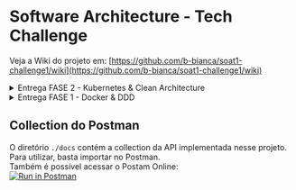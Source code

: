 # Software Architecture - Tech Challenge

Veja a Wiki do projeto em: [https://github.com/b-bianca/soat1-challenge1/wiki](https://github.com/b-bianca/soat1-challenge1/wiki)

<details>

<summary>Entrega FASE 2 - Kubernetes & Clean Architecture</summary>

# Software Architecture - FASE 2 - Tech Challenge

## Requisitos

|Recurso|Versão|Obrigatório|Nota|
|-|-|-|-|
|kubectl|1.27 ou atual|Sim|Necessário para interagir com o cluster Kubernetes que você executa localmente usando o Minikube ou o Docker Desktop Kubernetes|
|Docker Desktop| 4.22 ou atual|Sim*|Necessário para executar ambiente Kubernetes localmente. Deve ser habilitada a opção para utilizar kubernetes|
|minikube|1.31 ou atual|Sim*| Necessário para executar ambiente Kubernetes localmente.|
|Golang| 1.20|Não|Necessário apenas no caso de rodar localmente sem container|
|Kubernetes (extensão VSCode)|atual|Não|Ajuda visualizar em árvore os recursos e objetos kubernetes, possibilitando inspecionar e comandos com menu por mouse|

(*) Ao menos uma das duas ferramentas (minikube ou Docker Desktop) para executar localmente ambiente Kubernetes.

## Como executar o projeto
Garanta que os requisitos obrigatórios estejam instalados. Após isso siga:

### Etapa 1: Ative o ambiente para Kubernetes
###### Opção 1 | Utilizando Docker-Desktop
Ative o recurso Kubernetes nas configurações, conforme instrução [aqui](https://docs.docker.com/desktop/kubernetes/).

###### Opção 2 | Utilizando Minikube
Inicie o minikube com o seguinte comando:
~~~bash
minikube start
~~~


### Etapa 2: Apliques os arquivos de configuração
Na pasta raiz do projeto, execute:
~~~bash
kubectl apply -f k8s
~~~

>Nota: o comando aplicará todos os arquivos `.yaml` de configuração contidos no diretório `k8s`. Caso deseje executar os arquivos individualmente, siga nessa ordem: 1º `*-secrets.ymal`, 2º `*-configmap.ymal`, 3º `*-psc.ymal`, 4º `*-deployament.ymal`, 5º `*-service.ymal`


Com isso a aplicação estará pronta para consumo.

### Etapa 3: Consuma a API
Os endpoints disponíveis constam na documentação [aqui](#collection-do-postman)

O loadbalancer disponibilizará API para ser consumida na seguinte endereço:
>localhost:8080

>exemplo:
http://localhost:8080/api/v1/categories

Se por ventura não estiver disponível, tente conectar a porta no service kubernetes com a porta local:
~~~bash
kubectl port-forward service/restaurant-api-service 8080:8080 -n default
~~~


## Demonstração rodando Kubernetes localmente com Docker-Desktop
https://github.com/b-bianca/soat1-challenge1/assets/83218983/8cba5dfb-dee9-48d1-b0ed-57098d742101


---
---
</details>

<details>
<summary>Entrega FASE 1 - Docker & DDD</summary>

# Software Architecture - FASE 1 - Tech Challenge

## Requisitos Mínimos
* Docker Desktop | última versão
   

## Como executar o projeto

### Arquivo de Variáveis de Ambiente
Para executar o projeto, crie um arquivo '.env' no diretório raiz do projeto adicionando os valores conforme desejado. Abaixo um exemplo de um arquivo .env com dados de acesso localmente
~~~
API_CONTAINER_PORT='8080'
API_HOST_PORT='8080'

MYSQL_ROOT_PASSWORD='root'
MYSQL_USR='user'
MYSQL_PASS='user'
MYSQL_HOST='database-mysql'
MYSQL_DBNAME='restaurant'
MYSQL_CONTAINER_PORT='3306'
MYSQL_HOST_PORT='3306'
~~~


Para executar o projeto, é necessário ter o `Docker Desktop` instalado e subir as instancias usando o docker compose via IDE ou linha de comando conforme a seguir:
~~~bash
docker compose -f "docker-compose.yml" up -d --build
~~~

## Demonstração Rodando Docker Compose e Consumindo API
https://github.com/b-bianca/soat1-challenge1/assets/83218983/865c92df-56b0-4cc7-b328-3921039d1f9c

</details>

## Collection do Postman

O diretório `./docs` contém a collection da API implementada nesse projeto. Para utilizar, basta importar no Postman.<br>
Também é possível acessar o Postam Online:<br>
[![Run in Postman](https://run.pstmn.io/button.svg)](https://app.getpostman.com/run-collection/16227218-ad366006-d6e5-41a8-8b14-0e5b79002ac0?action=collection%2Ffork&collection-url=entityId%3D16227218-ad366006-d6e5-41a8-8b14-0e5b79002ac0%26entityType%3Dcollection%26workspaceId%3De76668fb-982b-4d15-ab75-26131dab7174#?env%5BDEV%5D=W3sia2V5IjoiYmFzZV91cmwucmVzdGF1cmFudCIsInZhbHVlIjoibG9jYWxob3N0OjgwODAvYXBpL3YxIiwiZW5hYmxlZCI6dHJ1ZSwidHlwZSI6ImRlZmF1bHQifV0=)

